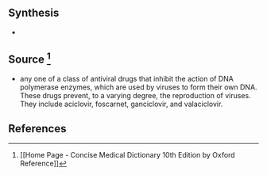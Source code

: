 ## Synthesis
- 
## Source [^1]
- any one of a class of antiviral drugs that inhibit the action of DNA polymerase enzymes, which are used by viruses to form their own DNA. These drugs prevent, to a varying degree, the reproduction of viruses. They include aciclovir, foscarnet, ganciclovir, and valaciclovir.
## References

[^1]: [[Home Page - Concise Medical Dictionary 10th Edition by Oxford Reference]]
